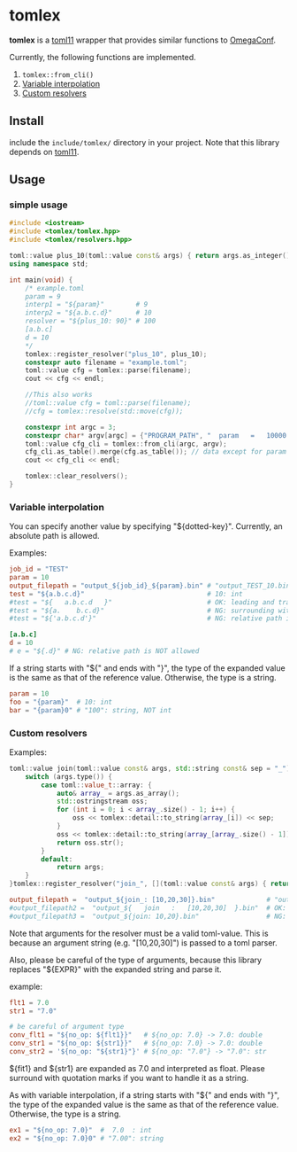 # tomlex
**tomlex** is a [toml11](https://github.com/ToruNiina/toml11) wrapper that provides similar functions to [OmegaConf](https://omegaconf.readthedocs.io/en/latest/).

Currently, the following functions are implemented.

1. `tomlex::from_cli()`
2. [Variable interpolation](https://omegaconf.readthedocs.io/en/latest/usage.html#interpolation)
3. [Custom resolvers](https://omegaconf.readthedocs.io/en/latest/custom_resolvers.html)

## Install
include the `include/tomlex/` directory in your project.
Note that this library depends on [toml11](https://github.com/ToruNiina/toml11).

## Usage
### simple usage
```cpp
#include <iostream>
#include <tomlex/tomlex.hpp>
#include <tomlex/resolvers.hpp>

toml::value plus_10(toml::value const& args) { return args.as_integer() + 10; };
using namespace std;

int main(void) {
	/* example.toml
	param = 9
	interp1 = "${param}"        # 9
	interp2 = "${a.b.c.d}"      # 10
	resolver = "${plus_10: 90}" # 100
	[a.b.c]
	d = 10
	*/
	tomlex::register_resolver("plus_10", plus_10);
	constexpr auto filename = "example.toml";
	toml::value cfg = tomlex::parse(filename);
	cout << cfg << endl;

	//This also works
	//toml::value cfg = toml::parse(filename);
	//cfg = tomlex::resolve(std::move(cfg));

	constexpr int argc = 3;
	constexpr char* argv[argc] = {"PROGRAM_PATH", "  param   =   10000  ", "a.b.c.d  =  nan"};
	toml::value cfg_cli = tomlex::from_cli(argc, argv);
	cfg_cli.as_table().merge(cfg.as_table()); // data except for param and a.b.c.d are merged into cfg_cli
	cout << cfg_cli << endl;

	tomlex::clear_resolvers();
}
```

### Variable interpolation
You can specify another value by specifying "${dotted-key}".
Currently, an absolute path is allowed.

Examples:
```toml
job_id = "TEST"
param = 10
output_filepath = "output_${job_id}_${param}.bin" # "output_TEST_10.bin"
test = "${a.b.c.d}"                               # 10: int
#test = "${   a.b.c.d   }"                        # OK: leading and trailing space is allowed
#test = "${a.    b.c.d}"                          # NG: surrounding with quotation marks is NOT allowed
#test = "${'a.b.c.d'}"                            # NG: relative path is NOT allowed

[a.b.c]
d = 10
# e = "${.d}" # NG: relative path is NOT allowed
```

If a string starts with "${" and ends with "}",
the type of the expanded value is the same as that of the reference value.
Otherwise, the type is a string.
```toml
param = 10
foo = "{param}"  # 10: int
bar = "{param}0" # "100": string, NOT int
```

### Custom resolvers
Examples:
```cpp
toml::value join(toml::value const& args, std::string const& sep = "_") {
    switch (args.type()) {
        case toml::value_t::array: {
            auto& array_ = args.as_array();
            std::ostringstream oss;
            for (int i = 0; i < array_.size() - 1; i++) {
                oss << tomlex::detail::to_string(array_[i]) << sep;
            }
            oss << tomlex::detail::to_string(array_[array_.size() - 1]);
            return oss.str();
        }
        default:
            return args;
    }
}tomlex::register_resolver("join_", [](toml::value const& args) { return join(args); });
```

```toml
output_filepath =  "output_${join_: [10,20,30]}.bin"             # "output_0_10_20.bin"
#output_filepath2 =  "output_${   join   :   [10,20,30]  }.bin"  # OK: leading and trailing space is allowed
#output_filepath3 =  "output_${join: 10,20}.bin"                 # NG: 10,20 is not a valid toml value
```
Note that arguments for the resolver must be a valid toml-value.
This is because an argument string (e.g. "[10,20,30]") is passed to a toml parser.

Also, please be careful of the type of arguments, because this library replaces "${EXPR}" with the expanded string and parse it.

example:
``` toml
flt1 = 7.0
str1 = "7.0"

# be careful of argument type
conv_flt1 = "${no_op: ${flt1}}"   # ${no_op: 7.0} -> 7.0: double
conv_str1 = "${no_op: ${str1}}"   # ${no_op: 7.0} -> 7.0: double
conv_str2 = '${no_op: "${str1}"}' # ${no_op: "7.0"} -> "7.0": str
```
${fit1} and ${str1} are expanded as 7.0 and interpreted as float.
Please surround with quotation marks if you want to handle it as a string.

As with variable interpolation, if a string starts with "${" and ends with "}", the type of the expanded value is the same as that of the reference value.
Otherwise, the type is a string.
```toml
ex1 = "${no_op: 7.0}"  #  7.0  : int
ex2 = "${no_op: 7.0}0" # "7.00": string
```